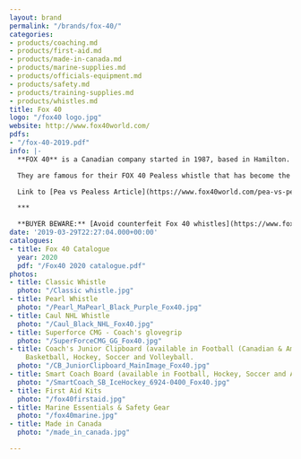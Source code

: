```yaml
---
layout: brand
permalink: "/brands/fox-40/"
categories:
- products/coaching.md
- products/first-aid.md
- products/made-in-canada.md
- products/marine-supplies.md
- products/officials-equipment.md
- products/safety.md
- products/training-supplies.md
- products/whistles.md
title: Fox 40
logo: "/fox40 logo.jpg"
website: http://www.fox40world.com/
pdfs:
- "/fox-40-2019.pdf"
info: |-
  **FOX 40** is a Canadian company started in 1987, based in Hamilton. They have a really [great story](https://www.fox40world.com/the-story-of-fox-40) starting at the 1976 Montreal Olympic basketball finals ;)

  They are famous for their FOX 40 Pealess whistle that has become the whistle of choice for the National Basketball Association (NBA), the National Collegiate Athletic Association (NCAA), the National Football League (NFL), the Arena Football League (AFL) and the Canadian Football League (CFL).

  Link to [Pea vs Pealess Article](https://www.fox40world.com/pea-vs-pealess)

  ***

  **BUYER BEWARE:** [Avoid counterfeit Fox 40 whistles](https://www.fox40world.com/counterfeits) - only buy from authorized dealers!
date: '2019-03-29T22:27:04.000+00:00'
catalogues:
- title: Fox 40 Catalogue
  year: 2020
  pdf: "/Fox40 2020 catalogue.pdf"
photos:
- title: Classic Whistle
  photo: "/Classic whistle.jpg"
- title: Pearl Whistle
  photo: "/Pearl_MaPearl_Black_Purple_Fox40.jpg"
- title: Caul NHL Whistle
  photo: "/Caul_Black_NHL_Fox40.jpg"
- title: Superforce CMG - Coach's glovegrip
  photo: "/SuperForceCMG_GG_Fox40.jpg"
- title: Coach's Junior Clipboard (available in Football (Canadian & American), Baseball,
    Basketball, Hockey, Soccer and Volleyball.
  photo: "/CB_JuniorClipboard_MainImage_Fox40.jpg"
- title: Smart Coach Board (available in Football, Hockey, Soccer and American Football)
  photo: "/SmartCoach_SB_IceHockey_6924-0400_Fox40.jpg"
- title: First Aid Kits
  photo: "/fox40firstaid.jpg"
- title: Marine Essentials & Safety Gear
  photo: "/fox40marine.jpg"
- title: Made in Canada
  photo: "/made_in_canada.jpg"

---
```

